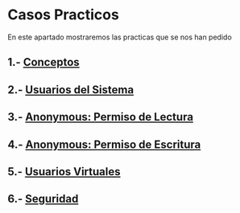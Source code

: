 # Casos Practicos
En este apartado mostraremos las practicas que se nos han pedido

## 1.- [Conceptos](https://github.com/Juanrdls/VSFTPD/blob/main/Conceptos.md)

## 2.- [Usuarios del Sistema](https://github.com/Juanrdls/VSFTPD/blob/main/UsuariosSistema.md)

## 3.- [Anonymous: Permiso de Lectura](https://github.com/Juanrdls/VSFTPD/blob/main/Lectura.md)

## 4.- [Anonymous: Permiso de Escritura](https://github.com/Juanrdls/VSFTPD/blob/main/Escritura.md)

## 5.- [Usuarios Virtuales](https://github.com/Juanrdls/VSFTPD/blob/main/UsuariosVirtuales.md)

## 6.- [Seguridad](https://github.com/Juanrdls/VSFTPD/blob/main/Seguridad.md)
